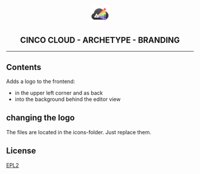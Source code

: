 <div align='center'>

<br />

<img src="../../../docs/vuepress/src/.vuepress/public/assets/cinco_cloud_logo.png" width="10%" alt="Cinco Cloud Logo" />

<h2>CINCO CLOUD - ARCHETYPE - BRANDING</h2>

<hr />

</div>

## Contents
Adds a logo to the frontend:
- in the upper left corner and as back
- into the background behind the editor view

## changing the logo
The files are located in the icons-folder. Just replace them.

## License

[EPL2](https://www.eclipse.org/legal/epl-2.0/)